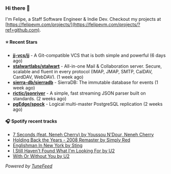 ### Hi there 👋

I'm Felipe, a Staff Software Engineer & Indie Dev. Checkout my projects at [https://felipevm.com/projects/](https://felipevm.com/projects/?ref=github.com).

#### ⭐ Recent Stars
- **[jj-vcs/jj](https://github.com/jj-vcs/jj)** - A Git-compatible VCS that is both simple and powerful (6 days ago)
- **[stalwartlabs/stalwart](https://github.com/stalwartlabs/stalwart)** - All-in-one Mail &amp; Collaboration server. Secure, scalable and fluent in every protocol (IMAP, JMAP, SMTP, CalDAV, CardDAV, WebDAV). (1 week ago)
- **[sierra-db/sierradb](https://github.com/sierra-db/sierradb)** - SierraDB: The immutable database for events (1 week ago)
- **[rictic/jsonriver](https://github.com/rictic/jsonriver)** - A simple, fast streaming JSON parser built on standards. (2 weeks ago)
- **[pgEdge/spock](https://github.com/pgEdge/spock)** - Logical multi-master PostgreSQL replication (2 weeks ago)

#### 🎧 Spotify recent tracks
- [7 Seconds (feat. Neneh Cherry) by Youssou N&#39;Dour, Neneh Cherry](https://open.spotify.com/track/0PrlpSOlCkA1SJlqaSzpou)
- [Holding Back the Years - 2008 Remaster by Simply Red](https://open.spotify.com/track/1yg7fwwYmx9DQ2TdXUmfpJ)
- [Englishman In New York by Sting](https://open.spotify.com/track/4KFM3A5QF2IMcc6nHsu3Wp)
- [I Still Haven&#39;t Found What I&#39;m Looking For by U2](https://open.spotify.com/track/6wpGqhRvJGNNXwWlPmkMyO)
- [With Or Without You by U2](https://open.spotify.com/track/6ADSaE87h8Y3lccZlBJdXH)

_Powered by [TuneFeed](https://tunefeed.app?ref=github.com)_
